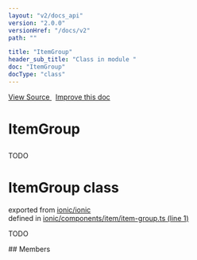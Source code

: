 ```yaml
---
layout: "v2/docs_api"
version: "2.0.0"
versionHref: "/docs/v2"
path: ""

title: "ItemGroup"
header_sub_title: "Class in module "
doc: "ItemGroup"
docType: "class"
---
```



<div class="improve-docs">
  <a href='http://github.com/driftyco/ionic/tree/master/#L'>
    View Source
  </a>
  &nbsp;
  <a href='http://github.com/driftyco/ionic/edit/master/#L'>
    Improve this doc
  </a>
</div>




<h1 class="api-title">

  ItemGroup



</h1>





TODO



<h1 class="class export">ItemGroup <span class="type">class</span></h1>
<p class="module">exported from <a href='undefined'>ionic/ionic</a><br/>
defined in <a href="https://github.com/driftyco/ionic2/tree/master/ionic/components/item/item-group.ts#L1-L20">ionic/components/item/item-group.ts (line 1)</a>
</p>
<p><p>TODO</p>
</p>
## Members


